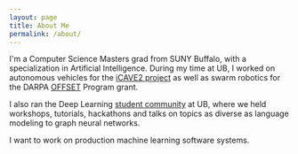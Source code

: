 ```yaml
---
layout: page
title: About Me
permalink: /about/
---
```


I'm a Computer Science Masters grad from SUNY Buffalo, with a specialization in Artificial Intelligence. During my time at UB, I worked on autonomous vehicles for the [iCAVE2 project](https://icave2.cse.buffalo.edu/index.htm) as well as swarm robotics for the DARPA [OFFSET](https://www.darpa.mil/work-with-us/offensive-swarm-enabled-tactics) Program grant.

I also ran the Deep Learning [student community](https://jsaurabh.github.io/dl-ub) at UB, where we held workshops, tutorials, hackathons and talks on topics as diverse as language modeling to graph neural networks. 

I want to work on production machine learning software systems.

